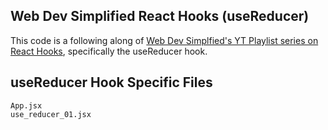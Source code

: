 ## Web Dev Simplified React Hooks (useReducer)

This code is a following along of [Web Dev Simplfied's YT Playlist series on React Hooks](https://www.youtube.com/playlist?list=PLZlA0Gpn_vH8EtggFGERCwMY5u5hOjf-h), specifically the useReducer hook.

## useReducer Hook Specific Files

```
App.jsx
use_reducer_01.jsx
```
